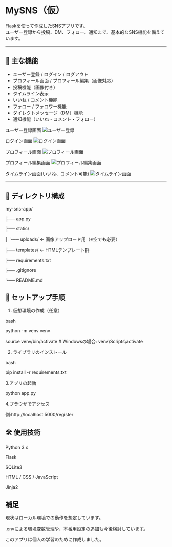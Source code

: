 # MySNS（仮）

Flaskを使って作成したSNSアプリです。  
ユーザー登録から投稿、DM、フォロー、通知まで、基本的なSNS機能を備えています。

---

## 🔧 主な機能

- ユーザー登録 / ログイン / ログアウト
- プロフィール画面 / プロフィール編集（画像対応）
- 投稿機能（画像付き）
- タイムライン表示
- いいね / コメント機能
- フォロー / フォロワー機能
- ダイレクトメッセージ（DM）機能
- 通知機能（いいね・コメント・フォロー）


ユーザー登録画面
![ユーザー登録](images/register.png)

ログイン画面
![ログイン画面](images/login.png)

プロフィール画面
![プロフィール画面](images/profile.png)

プロフィール編集画面
![プロフィール編集画面](images/edit_profile.png)

タイムライン画面(いいね、コメント可能)
![タイムライン画面](images/timeline.png)


---

## 📁 ディレクトリ構成
my-sns-app/

├── app.py

├── static/

│ └── uploads/ ← 画像アップロード用（※空でも必要）

├── templates/ ← HTMLテンプレート群

├── requirements.txt

├── .gitignore

└── README.md


## 🚀 セットアップ手順

1. 仮想環境の作成（任意）
   
bash

python -m venv venv

source venv/bin/activate  # Windowsの場合: venv\Scripts\activate



2. ライブラリのインストール

bash

pip install -r requirements.txt


3.アプリの起動

python app.py


4.ブラウザでアクセス

例:http://localhost:5000/register


## 🛠 使用技術

Python 3.x

Flask

SQLite3

HTML / CSS / JavaScript

Jinja2



## 補足


現状はローカル環境での動作を想定しています。

.envによる環境変数管理や、本番用設定の追加も今後検討しています。

このアプリは個人の学習のために作成しました。
